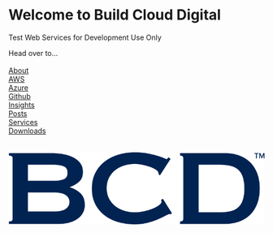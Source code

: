 # Welcome to Build Cloud Digital

Test Web Services for Development Use Only

Head over to...
\
\
[About](./about/about-us.md) \
[AWS](./aws/aws.md) \
[Azure](./azure/azure.md) \
[Github](./github/github.md) \
[Insights](./insights/insights.md) \
[Posts](./posts/post.md) \
[Services](./services/services.md) \
[Downloads](./downloads/downloads.md) \
\
\
![Logo](assets/logo.png)
